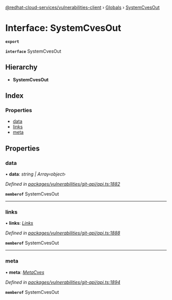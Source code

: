 [@redhat-cloud-services/vulnerabilities-client](../README.md) › [Globals](../globals.md) › [SystemCvesOut](systemcvesout.md)

# Interface: SystemCvesOut

**`export`** 

**`interface`** SystemCvesOut

## Hierarchy

* **SystemCvesOut**

## Index

### Properties

* [data](systemcvesout.md#data)
* [links](systemcvesout.md#links)
* [meta](systemcvesout.md#meta)

## Properties

###  data

• **data**: *string | Array‹object›*

*Defined in [packages/vulnerabilities/git-api/api.ts:1882](https://github.com/RedHatInsights/javascript-clients/blob/master/packages/vulnerabilities/git-api/api.ts#L1882)*

**`memberof`** SystemCvesOut

___

###  links

• **links**: *[Links](links.md)*

*Defined in [packages/vulnerabilities/git-api/api.ts:1888](https://github.com/RedHatInsights/javascript-clients/blob/master/packages/vulnerabilities/git-api/api.ts#L1888)*

**`memberof`** SystemCvesOut

___

###  meta

• **meta**: *[MetaCves](metacves.md)*

*Defined in [packages/vulnerabilities/git-api/api.ts:1894](https://github.com/RedHatInsights/javascript-clients/blob/master/packages/vulnerabilities/git-api/api.ts#L1894)*

**`memberof`** SystemCvesOut
